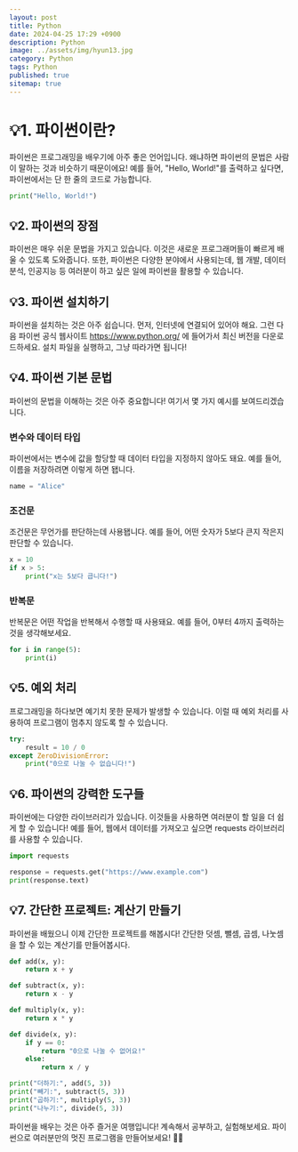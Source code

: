 ```yaml
---
layout: post
title: Python
date: 2024-04-25 17:29 +0900
description: Python
image: ../assets/img/hyun13.jpg
category: Python
tags: Python
published: true
sitemap: true
---
```


# 💡1. 파이썬이란?

파이썬은 프로그래밍을 배우기에 아주 좋은 언어입니다. 왜냐하면 파이썬의 문법은 사람이 말하는 것과 비슷하기 때문이에요! 예를 들어, "Hello, World!"를 출력하고 싶다면, 파이썬에서는 단 한 줄의 코드로 가능합니다.
````python
print("Hello, World!")
````

## 💡2. 파이썬의 장점

파이썬은 매우 쉬운 문법을 가지고 있습니다. 이것은 새로운 프로그래머들이 빠르게 배울 수 있도록 도와줍니다. 또한, 파이썬은 다양한 분야에서 사용되는데, 웹 개발, 데이터 분석, 인공지능 등 여러분이 하고 싶은 일에 파이썬을 활용할 수 있습니다.

## 💡3. 파이썬 설치하기

파이썬을 설치하는 것은 아주 쉽습니다. 먼저, 인터넷에 연결되어 있어야 해요. 그런 다음 파이썬 공식 웹사이트 https://www.python.org/ 에 들어가서 최신 버전을 다운로드하세요. 설치 파일을 실행하고, 그냥 따라가면 됩니다!

## 💡4. 파이썬 기본 문법

파이썬의 문법을 이해하는 것은 아주 중요합니다! 여기서 몇 가지 예시를 보여드리겠습니다.

### 변수와 데이터 타입

파이썬에서는 변수에 값을 할당할 때 데이터 타입을 지정하지 않아도 돼요. 예를 들어, 이름을 저장하려면 이렇게 하면 됍니다.
```python
name = "Alice"
```

### 조건문

조건문은 무언가를 판단하는데 사용됍니다. 예를 들어, 어떤 숫자가 5보다 큰지 작은지 판단할 수 있습니다.

````python
x = 10
if x > 5:
    print("x는 5보다 큽니다!")
````

### 반복문

반복문은 어떤 작업을 반복해서 수행할 때 사용돼요. 예를 들어, 0부터 4까지 출력하는 것을 생각해보세요.

````python
for i in range(5):
    print(i)
````

## 💡5. 예외 처리

프로그래밍을 하다보면 예기치 못한 문제가 발생할 수 있습니다. 이럴 때 예외 처리를 사용하여 프로그램이 멈추지 않도록 할 수 있습니다.

````python
try:
    result = 10 / 0
except ZeroDivisionError:
    print("0으로 나눌 수 없습니다!")
````

## 💡6. 파이썬의 강력한 도구들

파이썬에는 다양한 라이브러리가 있습니다. 이것들을 사용하면 여러분이 할 일을 더 쉽게 할 수 있습니다! 예를 들어, 웹에서 데이터를 가져오고 싶으면 requests 라이브러리를 사용할 수 있습니다.

````python
import requests

response = requests.get("https://www.example.com")
print(response.text)
````

## 💡7. 간단한 프로젝트: 계산기 만들기

파이썬을 배웠으니 이제 간단한 프로젝트를 해봅시다! 간단한 덧셈, 뺄셈, 곱셈, 나눗셈을 할 수 있는 계산기를 만들어봅시다.

````python
def add(x, y):
    return x + y

def subtract(x, y):
    return x - y

def multiply(x, y):
    return x * y

def divide(x, y):
    if y == 0:
        return "0으로 나눌 수 없어요!"
    else:
        return x / y

print("더하기:", add(5, 3))
print("빼기:", subtract(5, 3))
print("곱하기:", multiply(5, 3))
print("나누기:", divide(5, 3))
````

파이썬을 배우는 것은 아주 즐거운 여행입니다! 계속해서 공부하고, 실험해보세요. 파이썬으로 여러분만의 멋진 프로그램을 만들어보세요! 🐍✨


